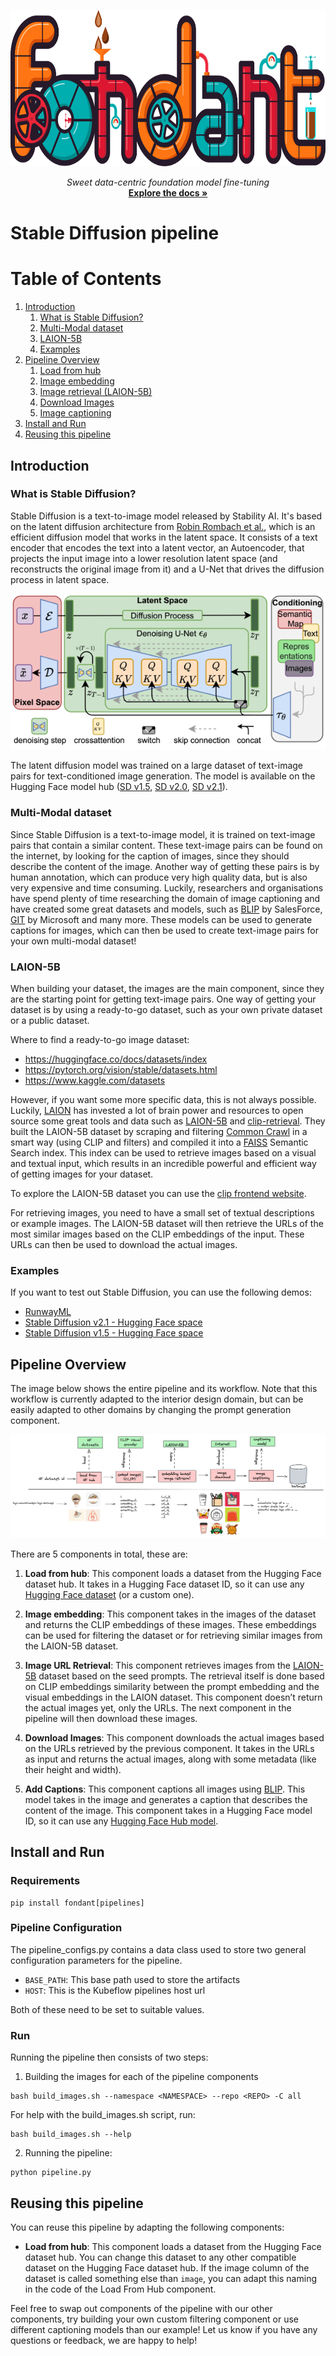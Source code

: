 <p align="center">
    <img src="../../../docs/art/fondant_banner.svg" height="250px"/>
</p>
<p align="center">
    <i>Sweet data-centric foundation model fine-tuning</i>
    <br>
    <a href="https://fondant.readthedocs.io/en/latest/"><strong>Explore the docs »</strong></a>
    <br>
</p>


# Stable Diffusion pipeline

# Table of Contents
1. [Introduction](#introduction)
    1. [What is Stable Diffusion?](#what-is-stable-diffusion)
    2. [Multi-Modal dataset](#multi-modal-dataset)
    3. [LAION-5B](#laion-5b)
    4. [Examples](#examples)
2. [Pipeline Overview](#pipeline-overview)
    1. [Load from hub](#load-from-hub)
    2. [Image embedding](#image-embedding)
    3. [Image retrieval (LAION-5B)](#image-url-retrieval)
    4. [Download Images](#download-images)
    5. [Image captioning](#add-captions)
3. [Install and Run](#install-and-run)
4. [Reusing this pipeline](#reusing-this-pipeline)

## Introduction

### What is Stable Diffusion?
Stable Diffusion is a text-to-image model released by Stability AI. It's based on the latent diffusion architecture from [Robin Rombach et al.](https://arxiv.org/abs/2112.10752), which is an efficient diffusion model that works in the latent space. It consists of a text encoder that encodes the text into a latent vector, an Autoencoder, that projects the input image into a lower resolution latent space (and reconstructs the original image from it) and a U-Net that drives the diffusion process in latent space.


![Image](../../../docs/art/stable_diffusion/latent-diffusion.png)

The latent diffusion model was trained on a large dataset of text-image pairs for text-conditioned image generation. The model is available on the Hugging Face model hub ([SD v1.5](https://huggingface.co/runwayml/stable-diffusion-v1-5), [SD v2.0](https://huggingface.co/stabilityai/stable-diffusion-2), [SD v2.1](https://huggingface.co/stabilityai/stable-diffusion-2-1)).


### Multi-Modal dataset
Since Stable Diffusion is a text-to-image model, it is trained on text-image pairs that contain a similar content. These text-image pairs can be found on the internet, by looking for the caption of images, since they should describe the content of the image. Another way of getting these pairs is by human annotation, which can produce very high quality data, but is also very expensive and time consuming. Luckily, researchers and organisations have spend plenty of time researching the domain of image captioning and have created some great datasets and models, such as [BLIP](https://huggingface.co/docs/transformers/model_doc/blip) by SalesForce, [GIT](https://huggingface.co/docs/transformers/model_doc/git) by Microsoft and many more. These models can be used to generate captions for images, which can then be used to create text-image pairs for your own multi-modal dataset!


### LAION-5B
When building your dataset, the images are the main component, since they are the starting point for getting text-image pairs. One way of getting your dataset is by using a ready-to-go dataset, such as your own private dataset or a public dataset.

Where to find a ready-to-go image dataset:

* https://huggingface.co/docs/datasets/index
* https://pytorch.org/vision/stable/datasets.html
* https://www.kaggle.com/datasets


However, if you want some more specific data, this is not always possible. Luckily, [LAION](https://laion.ai/) has invested a lot of brain power and resources to open source some great tools and data such as [LAION-5B](https://laion.ai/blog/laion-5b/) and [clip-retrieval](https://github.com/rom1504/clip-retrieval). They built the LAION-5B dataset by scraping and filtering [Common Crawl](https://commoncrawl.org/) in a smart way (using CLIP and filters) and compiled it into a [FAISS](https://github.com/facebookresearch/faiss) Semantic Search index. This index can be used to retrieve images based on a visual and textual input, which results in an incredible powerful and efficient way of getting images for your dataset.

To explore the LAION-5B dataset you can use the [clip frontend website](https://rom1504.github.io/clip-retrieval/?back=https%3A%2F%2Fknn.laion.ai&index=laion5B-H-14&useMclip=false).

For retrieving images, you need to have a small set of textual descriptions or example images. The LAION-5B dataset will then retrieve the URLs of the most similar images based on the CLIP embeddings of the input. These URLs can then be used to download the actual images.


### Examples
If you want to test out Stable Diffusion, you can use the following demos:

* [RunwayML](https://runwayml.com/ai-magic-tools/text-to-image/)
* [Stable Diffusion v2.1 - Hugging Face space](https://huggingface.co/spaces/stabilityai/stable-diffusion)
* [Stable Diffusion v1.5 - Hugging Face space](https://huggingface.co/spaces/runwayml/stable-diffusion-v1-5)

## Pipeline Overview

The image below shows the entire pipeline and its workflow. Note that this workflow is currently adapted to the interior design domain, but can be easily adapted to other domains by changing the prompt generation component.

![Image](../../../docs/art/stable_diffusion/stable-diffusion-pipeline.png)


There are 5 components in total, these are:

1. **Load from hub**: This component loads a dataset from the Hugging Face dataset hub. It takes in a Hugging Face dataset ID, so it can use any [Hugging Face dataset](https://huggingface.co/datasets) (or a custom one).

2. **Image embedding**: This component takes in the images of the dataset and returns the CLIP embeddings of these images. These embeddings can be used for filtering the dataset or for retrieving similar images from the LAION-5B dataset.

3. **Image URL Retrieval**: This component retrieves images from the [LAION-5B](https://laion.ai/blog/laion-5b/) dataset based on the seed prompts. The retrieval itself is done based on CLIP embeddings similarity between the prompt embedding and the visual embeddings in the LAION dataset. This component doesn’t return the actual images yet, only the URLs. The next component in the pipeline will then download these images.

4. **Download Images**: This component downloads the actual images based on the URLs retrieved by the previous component. It takes in the URLs as input and returns the actual images, along with some metadata (like their height and width).

5. **Add Captions**: This component captions all images using [BLIP](https://huggingface.co/docs/transformers/model_doc/blip). This model takes in the image and generates a caption that describes the content of the image. This component takes in a Hugging Face model ID, so it can use any [Hugging Face Hub model](https://huggingface.co/models).



## Install and Run

### Requirements

```
pip install fondant[pipelines]
```

### Pipeline Configuration

The pipeline_configs.py contains a data class used to store two general configuration parameters for the pipeline.

- ```BASE_PATH```: This base path used to store the artifacts 
- ```HOST```: This is the Kubeflow pipelines host url

Both of these need to be set to suitable values.


### Run

Running the pipeline then consists of two steps:

1. Building the images for each of the pipeline components
```
bash build_images.sh --namespace <NAMESPACE> --repo <REPO> -C all
```

For help with the build_images.sh script, run:
```
bash build_images.sh --help
```

2. Running the pipeline:
```
python pipeline.py
```


## Reusing this pipeline
You can reuse this pipeline by adapting the following components:

- **Load from hub**: This component loads a dataset from the Hugging Face dataset hub. You can change this dataset to any other compatible dataset on the Hugging Face dataset hub. If the image column of the dataset is called something else than `image`, you can adapt this naming in the code of the Load From Hub component.

Feel free to swap out components of the pipeline with our other components, try building your own custom filtering component or use different captioning models than our example! Let us know if you have any questions or feedback, we are happy to help!
